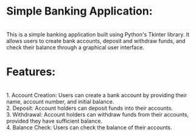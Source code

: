 <h1>Simple Banking Application:</h1> <br>
This is a simple banking application built using Python's Tkinter library.
It allows users to create bank accounts, deposit and withdraw funds, and check their balance through a graphical user interface.
<br>

<h1>Features:</h1><br>
1. Account Creation: Users can create a bank account by providing their name, account number, and initial balance.<br>
2. Deposit: Account holders can deposit funds into their accounts.<br>
3. Withdrawal: Account holders can withdraw funds from their accounts, provided they have sufficient balance.<br>
4. Balance Check: Users can check the balance of their accounts.<br>
